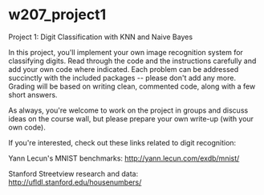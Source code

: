 # w207_project1
Project 1: Digit Classification with KNN and Naive Bayes

In this project, you'll implement your own image recognition system for classifying digits. Read through the code and the instructions carefully and add your own code where indicated. Each problem can be addressed succinctly with the included packages -- please don't add any more. Grading will be based on writing clean, commented code, along with a few short answers.

As always, you're welcome to work on the project in groups and discuss ideas on the course wall, but  please prepare your own write-up (with your own code). 

If you're interested, check out these links related to digit recognition:

Yann Lecun's MNIST benchmarks: http://yann.lecun.com/exdb/mnist/

Stanford Streetview research and data: http://ufldl.stanford.edu/housenumbers/
